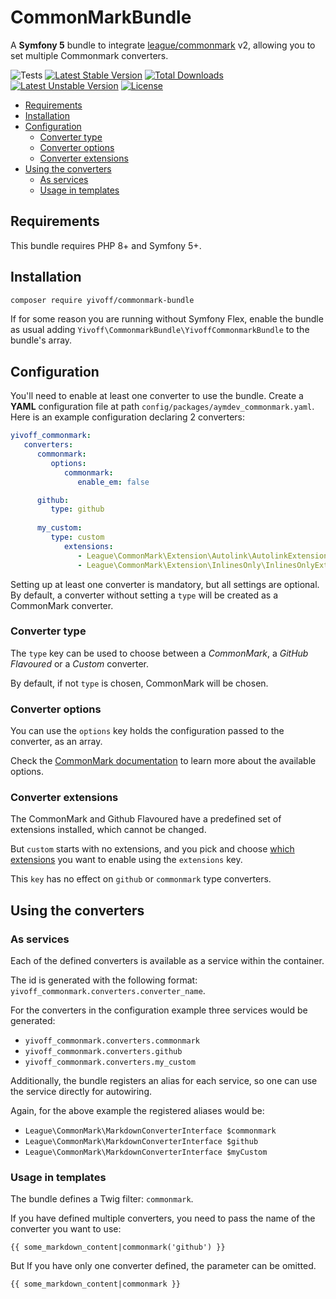 # CommonMarkBundle
A **Symfony 5** bundle to integrate [league/commonmark](https://github.com/thephpleague/commonmark) v2, 
allowing you to set multiple Commonmark converters.

![Tests](https://github.com/yivi/CommonMarkBundle/actions/workflows/bundle_tests.yaml/badge.svg)
[![Latest Stable Version](http://poser.pugx.org/yivoff/commonmark-bundle/v)](https://packagist.org/packages/yivoff/commonmark-bundle)
[![Total Downloads](http://poser.pugx.org/yivoff/commonmark-bundle/downloads)](https://packagist.org/packages/yivoff/commonmark-bundle)
[![Latest Unstable Version](http://poser.pugx.org/yivoff/commonmark-bundle/v/unstable)](https://packagist.org/packages/yivoff/commonmark-bundle)
[![License](http://poser.pugx.org/yivoff/commonmark-bundle/license)](https://packagist.org/packages/yivoff/commonmark-bundle)



 - [Requirements](#requirements)
 - [Installation](#installation)
 - [Configuration](#configuration)
     - [Converter type](#converter-type)
     - [Converter options](#converter-options)
     - [Converter extensions](#converter-extensions)
 - [Using the converters](#using-the-converters)
     - [As services](#as-services)
     - [Usage in templates](#usage-in-templates)

## Requirements

This bundle requires PHP 8+ and Symfony 5+.

## Installation
```sh
composer require yivoff/commonmark-bundle
```

If for some reason you are running without Symfony Flex, enable the bundle as
usual adding `Yivoff\CommonmarkBundle\YivoffCommonmarkBundle` to the bundle's array.

## Configuration
You'll need to enable at least one converter to use the bundle.
Create a **YAML** configuration file at path `config/packages/aymdev_commonmark.yaml`. 
Here is an example configuration declaring 2 converters:
```yaml
yivoff_commonmark:
   converters:
      commonmark:
         options:
            commonmark:
               enable_em: false

      github:
         type: github
         
      my_custom:
         type: custom
            extensions:
               - League\CommonMark\Extension\Autolink\AutolinkExtension
               - League\CommonMark\Extension\InlinesOnly\InlinesOnlyExtension

```

Setting up at least one converter is mandatory, but all settings are optional. By default,
 a converter without setting a `type` will be created as a CommonMark converter.

### Converter type

The `type` key can be used to choose between a *CommonMark*, a *GitHub Flavoured* or a *Custom* converter.

By default, if not `type` is chosen, CommonMark will be chosen.

### Converter options

You can use the `options` key holds the configuration passed to the converter, as an array.

Check the [CommonMark documentation](https://commonmark.thephpleague.com/2.0/configuration/) to learn more about the available options.

### Converter extensions

The CommonMark and Github Flavoured have a predefined set of extensions installed, which cannot be changed.

But `custom` starts with no extensions, and you pick and choose
[which extensions](https://commonmark.thephpleague.com/2.0/customization/extensions/) you want to enable using the
`extensions` key.

This `key` has no effect on `github` or `commonmark` type converters.

## Using the converters

### As services

Each of the defined converters is available as a service within the container.

The id is generated with the following format: `yivoff_commonmark.converters.converter_name`.

For the converters in the configuration example three services would be generated:

* `yivoff_commonmark.converters.commonmark`
* `yivoff_commonmark.converters.github`
* `yivoff_commonmark.converters.my_custom`

Additionally, the bundle registers an alias for each service, so one can use the service directly for autowiring.

Again, for the above example the registered aliases would be:

* `League\CommonMark\MarkdownConverterInterface $commonmark`
* `League\CommonMark\MarkdownConverterInterface $github`
* `League\CommonMark\MarkdownConverterInterface $myCustom`

### Usage in templates

The bundle defines a Twig filter: `commonmark`.

If you have defined multiple converters, you need to pass the name of the converter you want to use:
```twig
{{ some_markdown_content|commonmark('github') }}
```

But If you have only one converter defined, the parameter can be omitted. 

```twig
{{ some_markdown_content|commonmark }}
```
